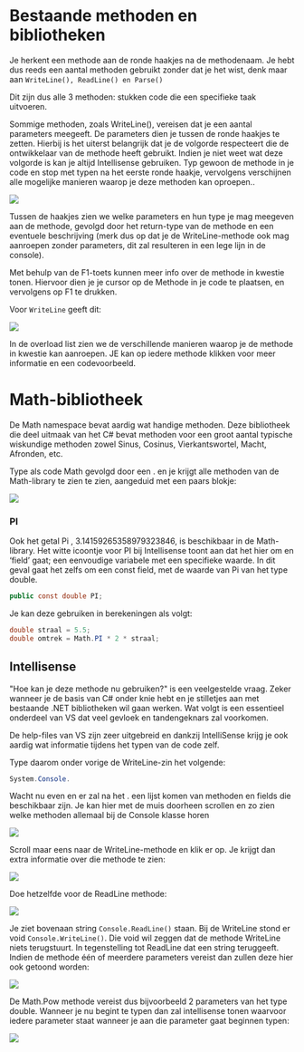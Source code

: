# Bestaande methoden en bibliotheken

Je herkent een methode aan de ronde haakjes na de methodenaam. Je hebt dus reeds een aantal methoden gebruikt zonder dat je het wist, denk maar aan ``WriteLine(), ReadLine() en Parse()``

Dit zijn dus alle 3 methoden: stukken code die een specifieke taak uitvoeren.

Sommige methoden, zoals WriteLine(), vereisen dat je een aantal parameters meegeeft. De parameters dien je tussen de ronde haakjes te zetten. Hierbij is het uiterst belangrijk dat je de volgorde respecteert die de ontwikkelaar van de methode heeft gebruikt. Indien je niet weet wat deze volgorde is kan je altijd Intellisense gebruiken. Typ gewoon de methode in je code en stop met typen na het eerste ronde haakje, vervolgens verschijnen alle mogelijke manieren waarop je deze methoden kan oproepen..

![](/assets/4_methoden/methoden1.png)

Tussen de haakjes zien we welke parameters en hun type je mag meegeven aan de methode, gevolgd door het return-type van de methode en een eventuele beschrijving (merk dus op dat je de WriteLine-methode ook mag aanroepen zonder parameters, dit zal resulteren in een lege lijn in de console).

Met behulp van de F1-toets kunnen meer info over de methode in kwestie tonen. Hiervoor dien je je cursor op de Methode in je code te plaatsen, en vervolgens op F1 te drukken.

Voor ``WriteLine`` geeft dit:

![](/assets/4_methoden/methoden2.png)

In de overload list zien we de verschillende manieren waarop je de methode in kwestie kan aanroepen. JE kan op iedere methode klikken voor meer informatie en een codevoorbeeld.

# Math-bibliotheek
De Math namespace bevat aardig wat handige methoden. Deze bibliotheek die deel uitmaak van het C# bevat methoden voor een groot aantal typische wiskundige methoden zowel Sinus, Cosinus, Vierkantswortel, Macht, Afronden, etc.

Type als code Math gevolgd door een . en je krijgt alle methoden van de Math-library te zien te zien, aangeduid met een paars blokje:

![](/assets/4_methoden/methoden3.png)

### PI 
Ook het getal Pi , 3.14159265358979323846, is beschikbaar in de Math-library. Het witte icoontje voor PI bij Intellisense toont aan dat het hier om en ‘field’ gaat; een eenvoudige variabele met een specifieke waarde. In dit geval gaat het zelfs om een const field, met de waarde van Pi van het type double.

```csharp
public const double PI;
```

Je kan deze gebruiken in berekeningen als volgt:
```csharp
double straal = 5.5;
double omtrek = Math.PI * 2 * straal;
```
## Intellisense
"Hoe kan je deze methode nu gebruiken?" is een veelgestelde vraag. Zeker wanneer je de basis van C# onder knie hebt en je stilletjes aan met bestaande .NET bibliotheken wil gaan werken. Wat volgt is een essentieel onderdeel van VS dat veel gevloek en tandengeknars zal voorkomen.

De help-files van VS zijn zeer uitgebreid en dankzij IntelliSense krijg je ook aardig wat informatie tijdens het typen van de code zelf.

Type daarom onder vorige de WriteLine-zin het volgende:

```csharp
System.Console.
```

Wacht nu even en er zal na het . een lijst komen van methoden en fields die beschikbaar zijn. Je kan hier met de muis doorheen scrollen en zo zien welke methoden allemaal bij de Console klasse horen

![](/assets/4_methoden/methoden4.png)

Scroll maar eens naar de WriteLine-methode en klik er op. Je krijgt dan extra informatie over die methode te zien:

![](/assets/4_methoden/methoden5.png)

Doe hetzelfde voor de ReadLine methode:

![](/assets/4_methoden/methoden6.png)

Je ziet bovenaan string ``Console.ReadLine()``  staan. Bij de WriteLine stond er void ``Console.WriteLine()``. Die void wil zeggen dat de methode WriteLine niets terugstuurt. In tegenstelling tot ReadLine dat een string teruggeeft. Indien de methode één of meerdere parameters vereist dan zullen deze hier ook getoond worden:

![](/assets/4_methoden/methoden7.png)

De Math.Pow methode vereist dus bijvoorbeeld 2 parameters van het type double. Wanneer je nu begint te typen dan zal intellisense tonen waarvoor iedere parameter staat wanneer je aan die parameter gaat beginnen typen:

![](/assets/4_methoden/methoden8.png)

